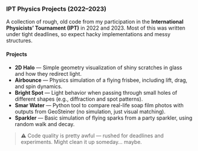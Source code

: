 
### IPT Physics Projects (2022–2023)

A collection of rough, old code from my participation in the **International Physicists’ Tournament (IPT)** in 2022 and 2023. Most of this was written under tight deadlines, so expect hacky implementations and messy structures.

#### Projects

* **2D Halo** — Simple geometry visualization of shiny scratches in glass and how they redirect light.
* **Airbounce** — Physics simulation of a flying frisbee, including lift, drag, and spin dynamics.
* **Bright Spot** — Light behavior when passing through small holes of different shapes (e.g., diffraction and spot patterns).
* **Smar Water** — Python tool to compare real-life soap film photos with outputs from GeoSteiner (no simulation, just visual matching).
* **Sparkler** — Basic simulation of flying sparks from a party sparkler, using random walk and decay.

> ⚠️ Code quality is pretty awful — rushed for deadlines and experiments. Might clean it up someday… maybe.

